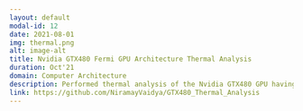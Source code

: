 ```yaml
---
layout: default
modal-id: 12
date: 2021-08-01
img: thermal.png
alt: image-alt
title: Nvidia GTX480 Fermi GPU Architecture Thermal Analysis
duration: Oct'21
domain: Computer Architecture
description: Performed thermal analysis of the Nvidia GTX480 GPU having the Fermi architecture using the gpgpu-sim and HotSpot simulators. Designed the 3D floorplan for this GPU, which was required as an input to the HotSpot simulator, based upon the Fermi whitepaper.
link: https://github.com/NiramayVaidya/GTX480_Thermal_Analysis
---
```

